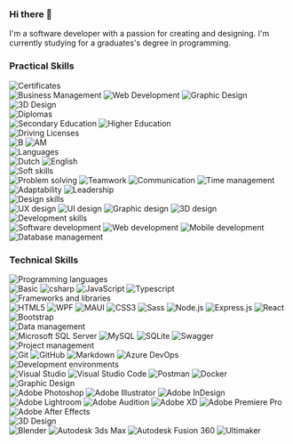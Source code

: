 ### Hi there 👋
I'm a software developer with a passion for creating and designing. I'm currently studying for a graduates's degree in programming.

### Practical Skills

<div align="Left">
	<img src="https://img.shields.io/badge/Certificates-grey?logo=none" alt="Certificates" />
	<br>
	<img src="https://img.shields.io/badge/Business_Management-2B2B2B?logo=none" alt="Business Management" />
	<img src="https://img.shields.io/badge/Web_Development-2B2B2B?logo=none" alt="Web Development" />
	<img src="https://img.shields.io/badge/Graphic_Design-2B2B2B?logo=none" alt="Graphic Design" />
	<img src="https://img.shields.io/badge/3D_Design-2B2B2B?logo=none" alt="3D Design" />
</div>
<div align="Left">
	<img src="https://img.shields.io/badge/Diplomas-grey?logo=none" alt="Diplomas" />
	<br>
	<img src="https://img.shields.io/badge/Secondary_Education:_Electricity_Electronics-2B2B2B?logo=none" alt="Secondary Education" />
	<img src="https://img.shields.io/badge/Higher_Education:_Graduate_Programming-2B2B2B?logo=none" alt="Higher Education" />
</div>
<div align="Left">
	<img src="https://img.shields.io/badge/Driving_Licenses-grey?logo=none" alt="Driving Licenses" />
	<br>
	<img src="https://img.shields.io/badge/B_>250.000Km-2B2B2B?logo=none" alt="B" />
	<img src="https://img.shields.io/badge/AM-2B2B2B?logo=none" alt="AM" />
</div>
<div align="Left">
	<img src="https://img.shields.io/badge/Languages-grey?logo=none" alt="Languages" />
	<br>
	<img src="https://img.shields.io/badge/Dutch-2B2B2B?logo=none" alt="Dutch" />
	<img src="https://img.shields.io/badge/English-2B2B2B?logo=none" alt="English" />
</div>
<div align="Left">
	<img src="https://img.shields.io/badge/Soft_skills-grey?logo=none" alt="Soft skills" />
	<br>
	<img src="https://img.shields.io/badge/Problem_solving-2B2B2B?logo=none" alt="Problem solving" />
	<img src="https://img.shields.io/badge/Teamwork-2B2B2B?logo=none" alt="Teamwork" />
	<img src="https://img.shields.io/badge/Communication-2B2B2B?logo=none" alt="Communication" />
	<img src="https://img.shields.io/badge/Time_management-2B2B2B?logo=none" alt="Time management" />
	<img src="https://img.shields.io/badge/Adaptability-2B2B2B?logo=none" alt="Adaptability" />
	<img src="https://img.shields.io/badge/Leadership-2B2B2B?logo=none" alt="Leadership" />
</div>
<div align="Left">
	<img src="https://img.shields.io/badge/Design_skills-grey?logo=none" alt="Design skills" />
	<br>
	<img src="https://img.shields.io/badge/UX_design-2B2B2B?logo=none" alt="UX design" />
	<img src="https://img.shields.io/badge/UI_design-2B2B2B?logo=none" alt="UI design" />
	<img src="https://img.shields.io/badge/Graphic_design-2B2B2B?logo=none" alt="Graphic design" />
	<img src="https://img.shields.io/badge/3D_design-2B2B2B?logo=none" alt="3D design" />
</div>
<div align="Left">
	<img src="https://img.shields.io/badge/Development_skills-grey?logo=none" alt="Development skills" />
	<br>
	<img src="https://img.shields.io/badge/Software_development-2B2B2B?logo=none" alt="Software development" />
	<img src="https://img.shields.io/badge/Web_development-2B2B2B?logo=none" alt="Web development" />
	<img src="https://img.shields.io/badge/Mobile_development-2B2B2B?logo=none" alt="Mobile development" />
	<img src="https://img.shields.io/badge/Database_management-2B2B2B?logo=none" alt="Database management" />
</div>

### Technical Skills

<div align="Left">
	<img src="https://img.shields.io/badge/Programming_languages-grey?logo=none" alt="Programming languages" />
	<br>
	<img src="https://img.shields.io/badge/Basic-2B2B2B?logo=bricks" alt="Basic" />
	<img src="https://img.shields.io/badge/C%23-2B2B2B?logo=csharp" alt="csharp" />
	<img src="https://img.shields.io/badge/javascript-2B2B2B?logo=javascript" alt="JavaScript" />
	<img src="https://img.shields.io/badge/Typescript-2B2B2B?logo=typescript" alt="Typescript" />
</div>
<div align="Left">
	<img src="https://img.shields.io/badge/Frameworks_and_libraries-grey?logo=none" alt="Frameworks and libraries" />
	<br>
	<img src="https://img.shields.io/badge/HTML5-2B2B2B?logo=html5" alt="HTML5" />
	<img src="https://img.shields.io/badge/WPF-2B2B2B?logo=wpf" alt="WPF" />
	<img src="https://img.shields.io/badge/MAUI-2B2B2B?logo=maui" alt="MAUI" />
	<img src="https://img.shields.io/badge/CSS3-2B2B2B?logo=css3" alt="CSS3" />
	<img src="https://img.shields.io/badge/Sass-2B2B2B?logo=sass" alt="Sass" />
	<img src="https://img.shields.io/badge/Node.js-2B2B2B?logo=node.js" alt="Node.js" />
	<img src="https://img.shields.io/badge/Express.js-2B2B2B?logo=express" alt="Express.js" />
	<img src="https://img.shields.io/badge/React-2B2B2B?logo=react" alt="React" />
	<img src="https://img.shields.io/badge/Bootstrap-2B2B2B?logo=bootstrap" alt="Bootstrap" />
</div>
<div align="Left">
	<img src="https://img.shields.io/badge/Data_management-grey?logo=none" alt="Data management" />
	<br>
	<img src="https://img.shields.io/badge/Microsoft_SQL_Server-2B2B2B?logo=microsoft-sql-server" alt="Microsoft SQL Server" />
	<img src="https://img.shields.io/badge/MySQL-2B2B2B?logo=mysql" alt="MySQL" />
	<img src="https://img.shields.io/badge/SQLite-2B2B2B?logo=sqlite" alt="SQLite" />
	<img src="https://img.shields.io/badge/Swagger-2B2B2B?logo=swagger" alt="Swagger" />
</div>
<div align="Left">
	<img src="https://img.shields.io/badge/Project_management-grey?logo=none" alt="Project management" />
	<br>
	<img src="https://img.shields.io/badge/Git-2B2B2B?logo=git" alt="Git" />
	<img src="https://img.shields.io/badge/GitHub-2B2B2B?logo=github" alt="GitHub" />
	<img src="https://img.shields.io/badge/Markdown-2B2B2B?logo=markdown" alt="Markdown" />
	<img src="https://img.shields.io/badge/Azure-2B2B2B?logo=azure-devops" alt="Azure DevOps" />
</div>
<div align="Left">
	<img src="https://img.shields.io/badge/Development_environments-grey?logo=none" alt="Development environments" />
	<br>
	<img src="https://img.shields.io/badge/Visual_Studio-2B2B2B?logo=visual-studio" alt="Visual Studio" />
	<img src="https://img.shields.io/badge/VSCode-2B2B2B?logo=visual-studio-code" alt="Visual Studio Code" />
	<img src="https://img.shields.io/badge/Postman-2B2B2B?logo=postman" alt="Postman" />
	<img src="https://img.shields.io/badge/docker-2B2B2B?logo=docker" alt="Docker" />
</div>
<div align="Left">
	<img src="https://img.shields.io/badge/Graphic_Design-grey?logo=none" alt="Graphic Design" />
	<br>
	<img src="https://img.shields.io/badge/Adobe_Photoshop-2B2B2B?logo=adobe-photoshop" alt="Adobe Photoshop" />
	<img src="https://img.shields.io/badge/Adobe_Illustrator-2B2B2B?logo=adobe-illustrator" alt="Adobe Illustrator" />
	<img src="https://img.shields.io/badge/Adobe_InDesign-2B2B2B?logo=adobe-indesign" alt="Adobe InDesign" />
	<img src="https://img.shields.io/badge/Adobe_Lightroom-2B2B2B?logo=adobe-lightroom" alt="Adobe Lightroom" />
	<img src="https://img.shields.io/badge/Adobe_Audition-2B2B2B?logo=adobe-audition" alt="Adobe Audition" />
	<img src="https://img.shields.io/badge/Adobe_XD-2B2B2B?logo=adobe-xd" alt="Adobe XD" />
	<img src="https://img.shields.io/badge/Adobe_Premiere_Pro-2B2B2B?logo=adobe-premiere-pro" alt="Adobe Premiere Pro" />
	<img src="https://img.shields.io/badge/Adobe_After_Effects-2B2B2B?logo=adobe-after-effects" alt="Adobe After Effects" />
</div>
<div align="Left">
	<img src="https://img.shields.io/badge/3D_Design-grey?logo=none" alt="3D Design" />
	<br>
	<img src="https://img.shields.io/badge/Blender-2B2B2B?logo=blender" alt="Blender" />
	<img src="https://img.shields.io/badge/Autodesk_3ds_Max-2B2B2B?logo=autodesk" alt="Autodesk 3ds Max" />
	<img src="https://img.shields.io/badge/Autodesk_Fusion_360-2B2B2B?logo=autodesk" alt="Autodesk Fusion 360" />
	<img src="https://img.shields.io/badge/ultimaker-2B2B2B?logo=cora" alt="Ultimaker" />
</div>